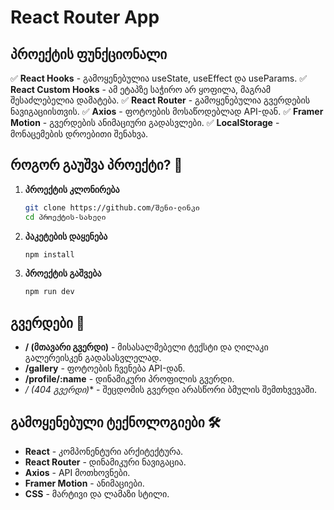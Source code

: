 # React Router App


## პროექტის ფუნქციონალი
✅ **React Hooks** - გამოყენებულია useState, useEffect და useParams.
✅ **React Custom Hooks** - ამ ეტაპზე საჭირო არ ყოფილა, მაგრამ შესაძლებელია დამატება.
✅ **React Router** - გამოყენებულია გვერდების ნავიგაციისთვის.
✅ **Axios** - ფოტოების მოსაწოდებლად API-დან.
✅ **Framer Motion** - გვერდების ანიმაციური გადასვლები.
✅ **LocalStorage** - მონაცემების დროებითი შენახვა.

## როგორ გაუშვა პროექტი? 🚀

1. **პროექტის კლონირება**
   ```bash
   git clone https://github.com/შენი-ლინკი
   cd პროექტის-სახელი
   ```

2. **პაკეტების დაყენება**
   ```bash
   npm install
   ```

3. **პროექტის გაშვება**
   ```bash
   npm run dev
   ```

## გვერდები 📄
- **/ (მთავარი გვერდი)** - მისასალმებელი ტექსტი და ღილაკი გალერეისკენ გადასასვლელად.
- **/gallery** - ფოტოების ჩვენება API-დან.
- **/profile/:name** - დინამიკური პროფილის გვერდი.
- **/* (404 გვერდი)** - შეცდომის გვერდი არასწორი ბმულის შემთხვევაში.

## გამოყენებული ტექნოლოგიები 🛠
- **React** - კომპონენტური არქიტექტურა.
- **React Router** - დინამიკური ნავიგაცია.
- **Axios** - API მოთხოვნები.
- **Framer Motion** - ანიმაციები.
- **CSS** - მარტივი და ლამაზი სტილი.


